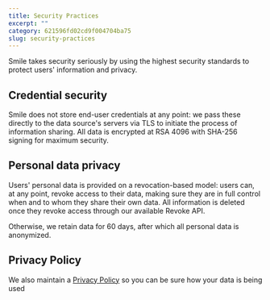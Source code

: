 ```yaml
---
title: Security Practices
excerpt: ""  
category: 621596fd02cd9f004704ba75  
slug: security-practices
---
```


Smile takes security seriously by using the highest security standards to protect users' information and privacy.

## Credential security

Smile does not store end-user credentials at any point: we pass these directly to the data source's servers via TLS to initiate the process of information sharing. All data is encrypted at RSA 4096 with SHA-256 signing for maximum security.

## Personal data privacy

Users' personal data is provided on a revocation-based model: users can, at any point, revoke access to their data, making sure they are in full control when and to whom they share their own data. All information is deleted once they revoke access through our available Revoke API.

Otherwise, we retain data for 60 days, after which all personal data is anonymized.

## Privacy Policy

We also maintain a [Privacy Policy](https://www.getsmileapi.com/privacy-policy) so you can be sure how your data is being used
